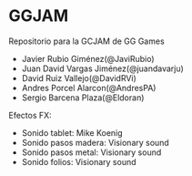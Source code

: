 GGJAM
=====

Repositorio para la GCJAM de GG Games
<ul>
<li>Javier Rubio Giménez(@JaviRubio)</li>
<li>Juan David Vargas Jiménez(@juandavarju)</li>
<li>David Ruiz Vallejo(@DavidRVi)</li>
<li>Andres Porcel Alarcon(@AndresPA)</li>
<li>Sergio Barcena Plaza(@Eldoran)</li>
</ul>

Efectos FX:
<ul>

<li>Sonido tablet: Mike Koenig</li>

<li>Sonido pasos madera: Visionary sound</li>

<li>Sonido pasos metal: Visionary sound</li>

<li>Sonido folios: Visionary sound</li>
</ul>
